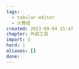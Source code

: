```yaml
---
tags:
  - tabular-editor
  - 计算组
created: 2023-09-04 21:47
chapter: 外部工具
import: 5
hard: 1
aliases: []
done:
---
```

